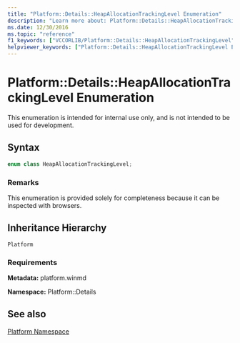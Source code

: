 ```yaml
---
title: "Platform::Details::HeapAllocationTrackingLevel Enumeration"
description: "Learn more about: Platform::Details::HeapAllocationTrackingLevel Enumeration"
ms.date: 12/30/2016
ms.topic: "reference"
f1_keywords: ["VCCORLIB/Platform::Details::HeapAllocationTrackingLevel"]
helpviewer_keywords: ["Platform::Details::HeapAllocationTrackingLevel Enumeration"]
---
```

# Platform::Details::HeapAllocationTrackingLevel Enumeration

This enumeration is intended for internal use only, and is not intended to be used for development.

## Syntax

```cpp
enum class HeapAllocationTrackingLevel;
```

### Remarks

This enumeration is provided solely for completeness because it can be inspected with browsers.

## Inheritance Hierarchy

`Platform`

### Requirements

**Metadata:** platform.winmd

**Namespace:** Platform::Details

## See also

[Platform Namespace](platform-namespace-c-cx.md)
